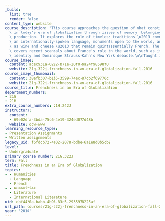 ```yaml
---
_build:
  list: true
  render: false
content_type: website
course_description: "This course approaches the question of what constitutes Frenchness\
  \ in today's era of globalization through issues of memory, belonging, and cultural\
  \ production. It explores the role of timeless traditions \u2013 common technologies,\
  \ an internationally-spoken language, monuments open to the world, and foods such\
  \ as wine and cheese \u2013 that remain quintessentially French. The course also\
  \ covers recent scandals about France's role in the world, such as its colonial\
  \ identity and Dominique Strauss-Kahn's New York debacle.\n\nTaught in French.\n"
course_image:
  content: acec931a-0292-b71e-20f0-ba24f98598f0
  website: 21g-322j-frenchness-in-an-era-of-globalization-fall-2016
course_image_thumbnail:
  content: 38efb307-b1b5-3599-74ec-87cb2f69770c
  website: 21g-322j-frenchness-in-an-era-of-globalization-fall-2016
course_title: Frenchness in an Era of Globalization
department_numbers:
- 21G
- 21H
extra_course_numbers: 21H.242J
instructors:
  content:
  - 69e02dfa-3bda-75c6-4e19-324ed077d48b
  website: ocw-www
learning_resource_types:
- Presentation Assignments
- Written Assignments
legacy_uid: f6fdcb72-4a02-2078-bdbe-6a1e8d0b5cb9
level:
- Undergraduate
primary_course_number: 21G.322J
term: Fall
title: Frenchness in an Era of Globalization
topics:
- - Humanities
  - Language
  - French
- - Humanities
  - Literature
  - International Literature
uid: ebf4420a-babb-4b98-83c5-2935978225af
url_path: courses/21g-322j-frenchness-in-an-era-of-globalization-fall-2016
year: '2016'
---
```

